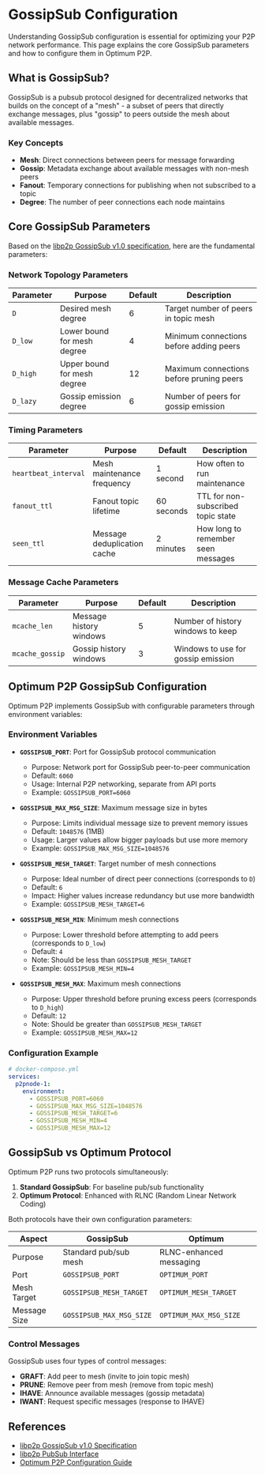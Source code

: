 # GossipSub Configuration

Understanding GossipSub configuration is essential for optimizing your P2P network performance. This page explains the core GossipSub parameters and how to configure them in Optimum P2P.

## What is GossipSub?

GossipSub is a pubsub protocol designed for decentralized networks that builds on the concept of a "mesh" - a subset of peers that directly exchange messages, plus "gossip" to peers outside the mesh about available messages.

### Key Concepts

- **Mesh**: Direct connections between peers for message forwarding
- **Gossip**: Metadata exchange about available messages with non-mesh peers
- **Fanout**: Temporary connections for publishing when not subscribed to a topic
- **Degree**: The number of peer connections each node maintains

## Core GossipSub Parameters

Based on the [libp2p GossipSub v1.0 specification](https://github.com/libp2p/specs/blob/master/pubsub/gossipsub/gossipsub-v1.0.md#parameters), here are the fundamental parameters:

### Network Topology Parameters

| Parameter | Purpose | Default | Description |
|-----------|---------|---------|-------------|
| `D` | Desired mesh degree | 6 | Target number of peers in topic mesh |
| `D_low` | Lower bound for mesh degree | 4 | Minimum connections before adding peers |
| `D_high` | Upper bound for mesh degree | 12 | Maximum connections before pruning peers |
| `D_lazy` | Gossip emission degree | 6 | Number of peers for gossip emission |

### Timing Parameters

| Parameter | Purpose | Default | Description |
|-----------|---------|---------|-------------|
| `heartbeat_interval` | Mesh maintenance frequency | 1 second | How often to run maintenance |
| `fanout_ttl` | Fanout topic lifetime | 60 seconds | TTL for non-subscribed topic state |
| `seen_ttl` | Message deduplication cache | 2 minutes | How long to remember seen messages |

### Message Cache Parameters

| Parameter | Purpose | Default | Description |
|-----------|---------|---------|-------------|
| `mcache_len` | Message history windows | 5 | Number of history windows to keep |
| `mcache_gossip` | Gossip history windows | 3 | Windows to use for gossip emission |

## Optimum P2P GossipSub Configuration

Optimum P2P implements GossipSub with configurable parameters through environment variables:

### Environment Variables

- **`GOSSIPSUB_PORT`**: Port for GossipSub protocol communication
  - Purpose: Network port for GossipSub peer-to-peer communication
  - Default: `6060`
  - Usage: Internal P2P networking, separate from API ports
  - Example: `GOSSIPSUB_PORT=6060`

- **`GOSSIPSUB_MAX_MSG_SIZE`**: Maximum message size in bytes
  - Purpose: Limits individual message size to prevent memory issues
  - Default: `1048576` (1MB)
  - Usage: Larger values allow bigger payloads but use more memory
  - Example: `GOSSIPSUB_MAX_MSG_SIZE=1048576`

- **`GOSSIPSUB_MESH_TARGET`**: Target number of mesh connections
  - Purpose: Ideal number of direct peer connections (corresponds to `D`)
  - Default: `6`
  - Impact: Higher values increase redundancy but use more bandwidth
  - Example: `GOSSIPSUB_MESH_TARGET=6`

- **`GOSSIPSUB_MESH_MIN`**: Minimum mesh connections
  - Purpose: Lower threshold before attempting to add peers (corresponds to `D_low`)
  - Default: `4`
  - Note: Should be less than `GOSSIPSUB_MESH_TARGET`
  - Example: `GOSSIPSUB_MESH_MIN=4`

- **`GOSSIPSUB_MESH_MAX`**: Maximum mesh connections  
  - Purpose: Upper threshold before pruning excess peers (corresponds to `D_high`)
  - Default: `12`
  - Note: Should be greater than `GOSSIPSUB_MESH_TARGET`
  - Example: `GOSSIPSUB_MESH_MAX=12`

### Configuration Example

```yaml
# docker-compose.yml
services:
  p2pnode-1:
    environment:
      - GOSSIPSUB_PORT=6060
      - GOSSIPSUB_MAX_MSG_SIZE=1048576
      - GOSSIPSUB_MESH_TARGET=6
      - GOSSIPSUB_MESH_MIN=4
      - GOSSIPSUB_MESH_MAX=12
```

## GossipSub vs Optimum Protocol

Optimum P2P runs two protocols simultaneously:

1. **Standard GossipSub**: For baseline pub/sub functionality
2. **Optimum Protocol**: Enhanced with RLNC (Random Linear Network Coding)

Both protocols have their own configuration parameters:

| Aspect | GossipSub | Optimum |
|--------|-----------|---------|
| Purpose | Standard pub/sub mesh | RLNC-enhanced messaging |
| Port | `GOSSIPSUB_PORT` | `OPTIMUM_PORT` |
| Mesh Target | `GOSSIPSUB_MESH_TARGET` | `OPTIMUM_MESH_TARGET` |
| Message Size | `GOSSIPSUB_MAX_MSG_SIZE` | `OPTIMUM_MAX_MSG_SIZE` |

### Control Messages

GossipSub uses four types of control messages:

- **GRAFT**: Add peer to mesh (invite to join topic mesh)
- **PRUNE**: Remove peer from mesh (remove from topic mesh)  
- **IHAVE**: Announce available messages (gossip metadata)
- **IWANT**: Request specific messages (response to IHAVE)


## References

- [libp2p GossipSub v1.0 Specification](https://github.com/libp2p/specs/blob/master/pubsub/gossipsub/gossipsub-v1.0.md)
- [libp2p PubSub Interface](https://github.com/libp2p/specs/blob/master/pubsub/README.md)
- [Optimum P2P Configuration Guide](/docs/hackathon/deployment/p2p-with-proxy.md#p2p-node-configuration) 